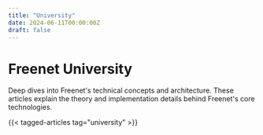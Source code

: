 ```yaml
---
title: "University"
date: 2024-06-11T00:00:00Z
draft: false
---
```


# Freenet University

Deep dives into Freenet's technical concepts and architecture. These articles explain the theory and implementation details behind Freenet's core technologies.

{{< tagged-articles tag="university" >}}
